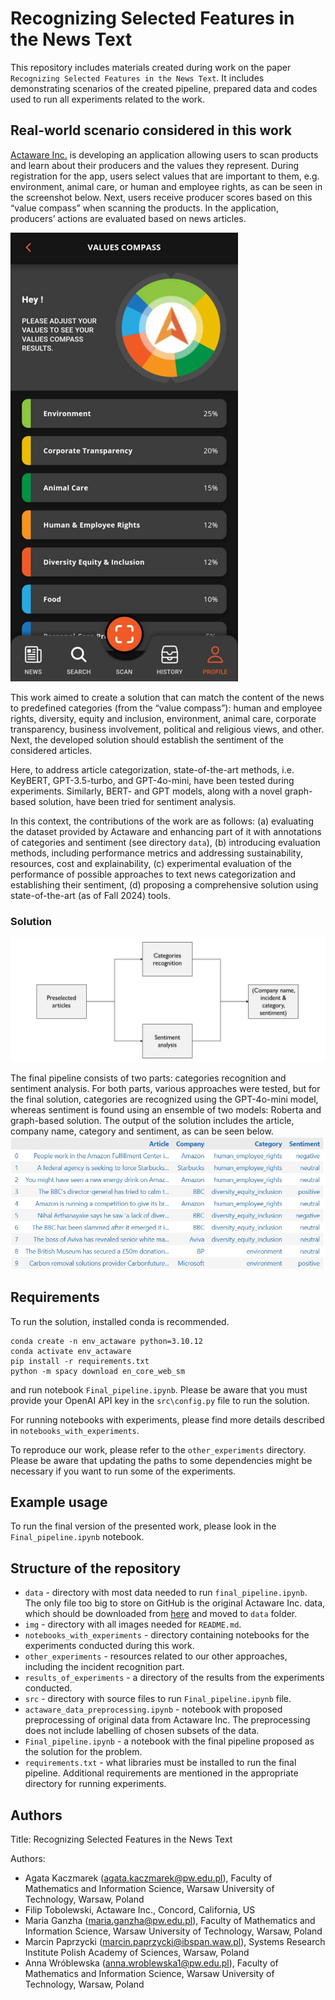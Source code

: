 # Recognizing Selected Features in the News Text

This repository includes materials created during work on the paper `Recognizing Selected Features in the News Text`. It includes demonstrating scenarios of the created pipeline, prepared data and codes used to run all experiments related to the work.

## Real-world scenario considered in this work

[Actaware Inc.](https://actaware.com) is developing an application allowing users to scan products and learn about their producers and the values they represent. During registration for the app, users select values that are important to them, e.g. environment, animal care, or human and employee rights, as can be seen in the screenshot below. Next, users receive producer scores based on this “value compass” when scanning the products. In the application, producers’ actions are evaluated based on news articles. 

![Screenshot from application](img/app_value_compass.png)

This work aimed to create a solution that can match the content of the news to predefined categories (from the “value compass”): human and employee rights, diversity, equity and inclusion, environment, animal care, corporate transparency, business involvement, political and religious views, and other. Next, the developed solution should establish the sentiment of the considered articles.

Here, to address article categorization, state-of-the-art methods, i.e. KeyBERT, GPT-3.5-turbo, and GPT-4o-mini, have been tested during experiments. Similarly, BERT- and GPT models, along with a novel graph-based solution, have been tried for sentiment analysis. 

In this context, the contributions of the work are as follows: 
(a) evaluating the dataset provided by Actaware and enhancing part of it with annotations of categories and sentiment (see directory `data`),
(b) introducing evaluation methods, including performance metrics and addressing sustainability, resources, cost and explainability, 
(c) experimental evaluation of the performance of possible approaches to text news categorization and establishing their sentiment, 
(d) proposing a comprehensive solution using state-of-the-art (as of Fall 2024) tools.

### Solution

![Solution Plan](img/solution_pipeline.jpg)

The final pipeline consists of two parts: categories recognition and sentiment analysis. For both parts, various approaches were tested, but for the final solution, categories are recognized using the GPT-4o-mini model, whereas sentiment is found using an ensemble of two models: Roberta and graph-based solution. The output of the solution includes the article, company name, category and sentiment, as can be seen below.
![Final output](img/final_results.jpg)

## Requirements

To run the solution, installed conda is recommended.

```
conda create -n env_actaware python=3.10.12
conda activate env_actaware
pip install -r requirements.txt
python -m spacy download en_core_web_sm
```
and run notebook `Final_pipeline.ipynb`. Please be aware that you must provide your OpenAI API key in the `src\config.py` file to run the solution.

For running notebooks with experiments, please find more details described in `notebooks_with_experiments`.

To reproduce our work, please refer to the `other_experiments` directory. Please be aware that updating the paths to some dependencies might be necessary if you want to run some of the experiments.

## Example usage

To run the final version of the presented work, please look in the `Final_pipeline.ipynb` notebook. 

## Structure of the repository

* `data` - directory with most data needed to run `final_pipeline.ipynb`. The only file too big to store on GitHub is the original Actaware Inc. data, which should be downloaded from [here](https://drive.google.com/file/d/1WNaTt7WLZjqp6-JyS9kj7XVsVG6v59N9/view?usp=sharing) and moved to `data` folder.
* `img` - directory with all images needed for `README.md`.
* `notebooks_with_experiments` - directory containing notebooks for the experiments conducted during this work.
* `other_experiments` - resources related to our other approaches, including the incident recognition part.
* `results_of_experiments` - a directory of the results from the experiments conducted.
* `src` - directory with source files to run `Final_pipeline.ipynb` file.
* `actaware_data_preprocessing.ipynb` - notebook with proposed preprocessing of original data from Actaware Inc. The preprocessing does not include labelling of chosen subsets of the data.
* `Final_pipeline.ipynb` - a notebook with the final pipeline proposed as the solution for the problem.
* `requirements.txt` - what libraries must be installed to run the final pipeline. Additional requirements are mentioned in the appropriate directory for running experiments.

## Authors

Title: Recognizing Selected Features in the News Text

Authors: 
- Agata Kaczmarek (agata.kaczmarek@pw.edu.pl), Faculty of Mathematics and Information Science, Warsaw University of Technology, Warsaw, Poland
- Filip Tobolewski, Actaware Inc., Concord, California, US
- Maria Ganzha (maria.ganzha@pw.edu.pl), Faculty of Mathematics and Information Science, Warsaw University of Technology, Warsaw, Poland
- Marcin Paprzycki (marcin.paprzycki@ibspan.waw.pl), Systems Research Institute Polish Academy of Sciences, Warsaw, Poland
- Anna Wróblewska (anna.wroblewska1@pw.edu.pl), Faculty of Mathematics and Information Science, Warsaw University of Technology, Warsaw, Poland